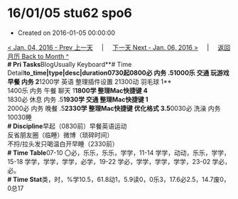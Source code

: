 # 16/01/05 stu62 spo6

* Created on 2016-01-05 00:00:00

[&lt; Jan. 04, 2016 - Prev 上一天](d04.md)     \|     [下一天 Next - Jan. 06, 2016 &gt;](d06.md)     \|     [返回月历 Back to Month ^](index.md)   
**\# Pri Tasks**BlogUsually Keyboard**\# Time Detail**to\_time\|type\|desc\|duration0730起0800必 内务 .51000乐 交通 玩游戏 早餐 内务 2**1200学 英语 整理插件设置 21300动 羽毛球 1**  
1400乐 内务 午餐 聊天 1**1800学 整理Mac快捷键 4**  
1830必 休息 内务 .5**1930学 交通 整理Mac快捷键 1**  
2000必 内务 晚餐 .5**2330学 整理Mac快捷键 优化格式 3.5**0030必 洗澡 内务 10030睡  
**\# Discipline**早起（0830前）早餐英语运动  
反省朋友圈（临睡）微博（琐碎时间）  
不捋/拉头发只喝温白开早睡（2330前）  
**\# Time Table**07-10 〇必，乐乐，乐乐，学学，11-14 学学，动动，乐乐，学学，15-18 学学，学学，学学，必学，19-22 学必，学学，学学，学学，23-02 学必，必。  
**\# Time Stat**类，时，%学10.5，61.8动1，5.9读0，0乐3，17.6必2.5，14.7废0，0总17

